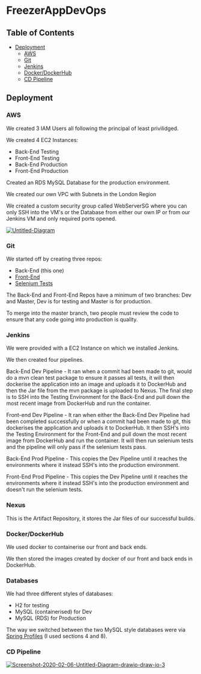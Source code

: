 # FreezerAppDevOps

## Table of Contents

 * [Deployment](#dep)
   * [AWS](#AWS)
   * [Git](#Git)
   * [Jenkins](#Jenkins)
   * [Docker/DockerHub](#Docker)
   * [CD Pipeline](#Pipeline)

<a name="dep"></a>
## Deployment

<a name="AWS"></a>
### AWS
We created 3 IAM Users all following the principal of least privilidged.

We created 4 EC2 Instances:
* Back-End Testing
* Front-End Testing
* Back-End Production
* Front-End Production

Created an RDS MySQL Database for the production environment.

We created our own VPC with Subnets in the London Region

We created a custom security group called WebServerSG where you can only SSH into the VM's or the Database from either our own IP or from our Jenkins VM and only required ports opened.

<a href="https://ibb.co/KhtZZg2"><img src="https://i.ibb.co/tK0ff6q/Untitled-Diagram.png" alt="Untitled-Diagram" border="0"></a>

<a name="Git"></a>
### Git
We started off by creating three repos:
* Back-End (this one)
* [Front-End](https://github.com/RebekahZoe/FreezerAppFEDevOps)
* [Selenium Tests](https://github.com/lukeharrison95/devselenium)

The Back-End and Front-End Repos have a minimum of two branches: Dev and Master, Dev is for testing and Master is for production.

To merge into the master branch, two people must review the code to ensure that any code going into production is quality.

<a name="Jenkins"></a>
### Jenkins
We were provided with a EC2 Instance on which we installed Jenkins.

We then created four pipelines.

Back-End Dev Pipeline - It ran when a commit had been made to git, would do a mvn clean test package to ensure it passes all tests, it will then dockerise the application into an image and uploads it to DockerHub and then the Jar file from the mvn package is uploaded to Nexus. The final step is to SSH into the Testing Environment for the Back-End and pull down the most recent image from DockerHub and run the container.

Front-end Dev Pipeline - It ran when either the Back-End Dev Pipeline had been completed successfully or when a commit had been made to git, this dockerises the application and uploads it to DockerHub. It then SSH's into the Testing Environment for the Front-End and pull down the most recent image from DockerHub and run the container. It will then run selenium tests and the pipeline will only pass if the selenium tests pass.

Back-End Prod Pipeline - This copies the Dev Pipeline until it reaches the environments where it instead SSH's into the production environment.

Front-End Prod Pipeline - This copies the Dev Pipeline until it reaches the environments where it instead SSH's into the production environment and doesn't run the selenium tests.

<a name="Nexus"></a>
### Nexus
This is the Artifact Repository, it stores the Jar files of our successful builds.

<a name="Docker"></a>
### Docker/DockerHub
We used docker to containerise our front and back ends.

We then stored the images created by docker of our front and back ends in DockerHub.

<a name ="Databases"></a>
### Databases
We had three different styles of databases:
* H2 for testing
* MySQL (containerised) for Dev
* MySQL (RDS) for Production

The way we switched between the two MySQL style databases were via [Spring Profiles](https://www.baeldung.com/spring-profiles) (I used sections 4 and 8).

<a name="Pipeline"></a>
### CD Pipeline

<a href="https://ibb.co/xY83rkL"><img src="https://i.ibb.co/DYgLjJW/Screenshot-2020-02-06-Untitled-Diagram-drawio-draw-io-3.png" alt="Screenshot-2020-02-06-Untitled-Diagram-drawio-draw-io-3" border="0"></a>
